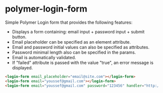 # polymer-login-form
Simple Polymer Login form that provides the following features:
  - Displays a form containing: email input + password input + submit button.
  - Email placeholder can be specified as an element attribute.
  - Email and password initial values can also be specified as attributes.
  - Password minimal length also can be specified in the params.
  - Email is automatically validated.
  - If "failed" attribute is passed with the value "true", an error message is displayed.

```html
<login-form email_placeholder="email@site.com"></login-form>
<login-form email="youssef@gmail.com"></login-form>
<login-form email="youssef@gmail.com" password="123456" handler="http://www.google.com" failed="true"></login-form>
```
